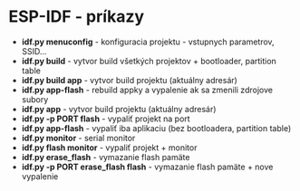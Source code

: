 # ESP-IDF - príkazy
* **idf.py menuconfig** - konfiguracia projektu - vstupnych parametrov, SSID...
* **idf.py build** - vytvor build všetkých projektov + bootloader, partition table
* **idf.py build app** - vytvor build projektu (aktuálny adresár)
* **idf.py app-flash** - rebuild appky a vypalenie ak sa zmenili zdrojove subory
* **idf.py app** - vytvor build projektu (aktuálny adresár)
* **idf.py -p PORT flash** - vypaliť projekt na port
* **idf.py app-flash** - vypaliť iba aplikaciu (bez bootloadera, partition table)
* **idf.py monitor** - serial monitor
* **idf.py flash monitor** - vypaliť projekt + monitor
* **idf.py erase_flash** - vymazanie flash pamäte
* **idf.py -p PORT erase_flash flash** - vymazanie flash pamäte + nove vypalenie 
